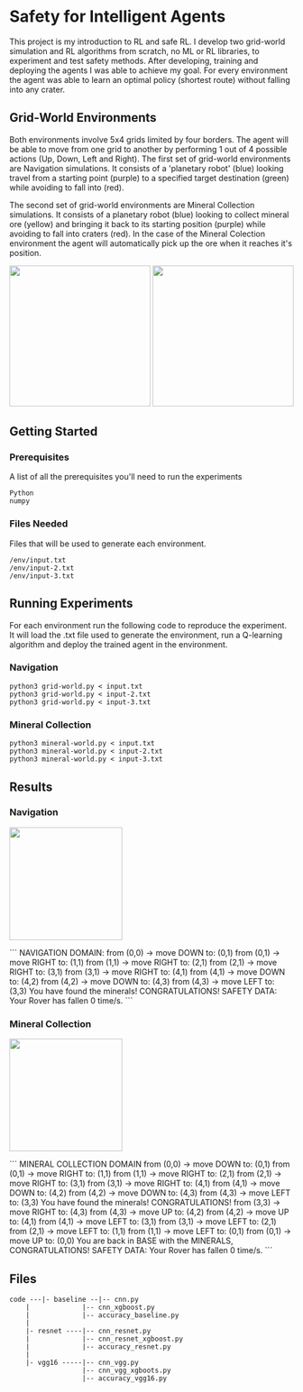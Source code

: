 # Safety for Intelligent Agents

This project is my introduction to RL and safe RL. I develop two grid-world simulation and RL algorithms from scratch, no ML or RL libraries, to experiment and test safety methods. After developing, training and deploying the agents I was able to achieve my goal. For every environment the agent was able to learn an optimal policy (shortest route) without falling into any crater.

## Grid-World Environments

Both environments involve 5x4 grids limited by four borders. The agent will be able to move from one grid to another by performing 1 out of 4 possible actions (Up, Down, Left and Right). The first set of grid-world environments are Navigation simulations. It consists of a 'planetary robot' (blue) looking travel from a starting point (purple) to a specified target destination (green) while avoiding to fall into (red).

The second set of grid-world environments are Mineral Collection simulations. It consists of a planetary robot (blue) looking to collect mineral ore (yellow) and bringing it back to its starting position (purple) while avoiding to fall into craters (red). In the case of the Mineral Colection environment the agent will automatically pick up the ore when it reaches it's position.

<p align="center">
	<img width="250" src="https://jonaac.github.io/img/grid-1.jpg" />
	<img width="250" src="https://jonaac.github.io/img/mineral-2.jpg" />
</p>

## Getting Started

### Prerequisites
A list of all the prerequisites you'll need to run the experiments
```
Python
numpy
```

### Files Needed
Files that will be used to generate each environment.
```
/env/input.txt
/env/input-2.txt
/env/input-3.txt
```

## Running Experiments

For each environment run the following code to reproduce the experiment. It will load the .txt file used to generate the environment, run a Q-learning algorithm and deploy the trained agent in the environment.

### Navigation
```
python3 grid-world.py < input.txt
python3 grid-world.py < input-2.txt
python3 grid-world.py < input-3.txt
```
### Mineral Collection
```
python3 mineral-world.py < input.txt
python3 mineral-world.py < input-2.txt
python3 mineral-world.py < input-3.txt
```

## Results

### Navigation
<p><img width="200" src="https://jonaac.github.io/img/navigation.gif" /></p>
```
NAVIGATION DOMAIN:
from (0,0) -> move DOWN to: (0,1)
from (0,1) -> move RIGHT to: (1,1)
from (1,1) -> move RIGHT to: (2,1)
from (2,1) -> move RIGHT to: (3,1)
from (3,1) -> move RIGHT to: (4,1)
from (4,1) -> move DOWN to: (4,2)
from (4,2) -> move DOWN to: (4,3)
from (4,3) -> move LEFT to: (3,3)
You have found the minerals!
CONGRATULATIONS!
SAFETY DATA: Your Rover has fallen 0
time/s.
```

### Mineral Collection
<p><img width="200" src="https://jonaac.github.io/img/mineral.gif" /></p>
```
MINERAL COLLECTION DOMAIN
from (0,0) -> move DOWN to: (0,1)
from (0,1) -> move RIGHT to: (1,1)
from (1,1) -> move RIGHT to: (2,1)
from (2,1) -> move RIGHT to: (3,1)
from (3,1) -> move RIGHT to: (4,1)
from (4,1) -> move DOWN to: (4,2)
from (4,2) -> move DOWN to: (4,3)
from (4,3) -> move LEFT to: (3,3)
You have found the minerals!
CONGRATULATIONS!
from (3,3) -> move RIGHT to: (4,3)
from (4,3) -> move UP to: (4,2)
from (4,2) -> move UP to: (4,1)
from (4,1) -> move LEFT to: (3,1)
from (3,1) -> move LEFT to: (2,1)
from (2,1) -> move LEFT to: (1,1)
from (1,1) -> move LEFT to: (0,1)
from (0,1) -> move UP to: (0,0)
You are back in BASE with the MINERALS,
CONGRATULATIONS!
SAFETY DATA: Your Rover has fallen 0 time/s.
```

## Files
```
code ---|- baseline --|-- cnn.py
	|    	      |-- cnn_xgboost.py
	|    	      |-- accuracy_baseline.py
	|
	|- resnet ----|-- cnn_resnet.py
	|    	      |-- cnn_resnet_xgboost.py
	|    	      |-- accuracy_resnet.py
	|
	|- vgg16 -----|-- cnn_vgg.py
	     	      |-- cnn_vgg_xgboots.py
	     	      |-- accuracy_vgg16.py
```
